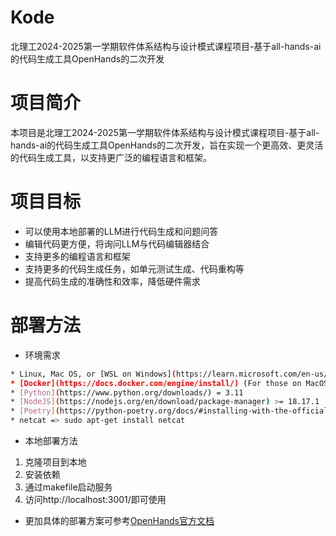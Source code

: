 # Kode
北理工2024-2025第一学期软件体系结构与设计模式课程项目-基于all-hands-ai的代码生成工具OpenHands的二次开发

# 项目简介
本项目是北理工2024-2025第一学期软件体系结构与设计模式课程项目-基于all-hands-ai的代码生成工具OpenHands的二次开发，旨在实现一个更高效、更灵活的代码生成工具，以支持更广泛的编程语言和框架。

# 项目目标
- 可以使用本地部署的LLM进行代码生成和问题问答
- 编辑代码更方便，将询问LLM与代码编辑器结合
- 支持更多的编程语言和框架
- 支持更多的代码生成任务，如单元测试生成、代码重构等
- 提高代码生成的准确性和效率，降低硬件需求

# 部署方法
- 环境需求
```bash
* Linux, Mac OS, or [WSL on Windows](https://learn.microsoft.com/en-us/windows/wsl/install)  [ Ubuntu <= 22.04]
* [Docker](https://docs.docker.com/engine/install/) (For those on MacOS, make sure to allow the default Docker socket to be used from advanced settings!)
* [Python](https://www.python.org/downloads/) = 3.11
* [NodeJS](https://nodejs.org/en/download/package-manager) >= 18.17.1
* [Poetry](https://python-poetry.org/docs/#installing-with-the-official-installer) >= 1.8
* netcat => sudo apt-get install netcat
```
- 本地部署方法
1. 克隆项目到本地
2. 安装依赖
3. 通过makefile启动服务
4. 访问http://localhost:3001/即可使用
- 更加具体的部署方案可参考[OpenHands官方文档](https://docs.all-hands.dev/modules/usage/installation)
